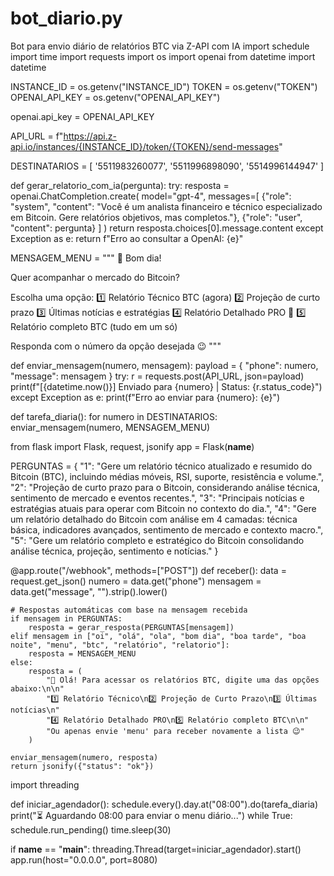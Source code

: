# bot_diario.py
Bot para envio diário de relatórios BTC via Z-API com IA
import schedule
import time
import requests
import os
import openai
from datetime import datetime

INSTANCE_ID = os.getenv("INSTANCE_ID")
TOKEN = os.getenv("TOKEN")
OPENAI_API_KEY = os.getenv("OPENAI_API_KEY")

openai.api_key = OPENAI_API_KEY

API_URL = f"https://api.z-api.io/instances/{INSTANCE_ID}/token/{TOKEN}/send-messages"

DESTINATARIOS = [
    '5511983260077', '5511996898090', '5514996144947'
]

def gerar_relatorio_com_ia(pergunta):
    try:
        resposta = openai.ChatCompletion.create(
            model="gpt-4",
            messages=[
                {"role": "system", "content": "Você é um analista financeiro e técnico especializado em Bitcoin. Gere relatórios objetivos, mas completos."},
                {"role": "user", "content": pergunta}
            ]
        )
        return resposta.choices[0].message.content
    except Exception as e:
        return f"Erro ao consultar a OpenAI: {e}"

MENSAGEM_MENU = """
👋 Bom dia!

Quer acompanhar o mercado do Bitcoin?

Escolha uma opção:
1️⃣ Relatório Técnico BTC (agora)
2️⃣ Projeção de curto prazo
3️⃣ Últimas notícias e estratégias
4️⃣ Relatório Detalhado PRO 🧠
5️⃣ Relatório completo BTC (tudo em um só)

Responda com o número da opção desejada 😉
"""

def enviar_mensagem(numero, mensagem):
    payload = {
        "phone": numero,
        "message": mensagem
    }
    try:
        r = requests.post(API_URL, json=payload)
        print(f"[{datetime.now()}] Enviado para {numero} | Status: {r.status_code}")
    except Exception as e:
        print(f"Erro ao enviar para {numero}: {e}")

def tarefa_diaria():
    for numero in DESTINATARIOS:
        enviar_mensagem(numero, MENSAGEM_MENU)

from flask import Flask, request, jsonify
app = Flask(__name__)

PERGUNTAS = {
    "1": "Gere um relatório técnico atualizado e resumido do Bitcoin (BTC), incluindo médias móveis, RSI, suporte, resistência e volume.",
    "2": "Projeção de curto prazo para o Bitcoin, considerando análise técnica, sentimento de mercado e eventos recentes.",
    "3": "Principais notícias e estratégias atuais para operar com Bitcoin no contexto do dia.",
    "4": "Gere um relatório detalhado do Bitcoin com análise em 4 camadas: técnica básica, indicadores avançados, sentimento de mercado e contexto macro.",
    "5": "Gere um relatório completo e estratégico do Bitcoin consolidando análise técnica, projeção, sentimento e notícias."
}

@app.route("/webhook", methods=["POST"])
def receber():
    data = request.get_json()
    numero = data.get("phone")
    mensagem = data.get("message", "").strip().lower()

    # Respostas automáticas com base na mensagem recebida
    if mensagem in PERGUNTAS:
        resposta = gerar_resposta(PERGUNTAS[mensagem])
    elif mensagem in ["oi", "olá", "ola", "bom dia", "boa tarde", "boa noite", "menu", "btc", "relatório", "relatorio"]:
        resposta = MENSAGEM_MENU
    else:
        resposta = (
            "👋 Olá! Para acessar os relatórios BTC, digite uma das opções abaixo:\n\n"
            "1️⃣ Relatório Técnico\n2️⃣ Projeção de Curto Prazo\n3️⃣ Últimas notícias\n"
            "4️⃣ Relatório Detalhado PRO\n5️⃣ Relatório completo BTC\n\n"
            "Ou apenas envie 'menu' para receber novamente a lista 😉"
        )

    enviar_mensagem(numero, resposta)
    return jsonify({"status": "ok"})

import threading

def iniciar_agendador():
    schedule.every().day.at("08:00").do(tarefa_diaria)
    print("⏳ Aguardando 08:00 para enviar o menu diário...")
    while True:
        schedule.run_pending()
        time.sleep(30)

if __name__ == "__main__":
    threading.Thread(target=iniciar_agendador).start()
    app.run(host="0.0.0.0", port=8080)
